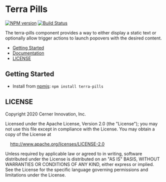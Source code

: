 # Terra Pills

[![NPM version](https://badgen.net/npm/v/terra-pills)](https://www.npmjs.com/package/terra-pills)
[![Build Status](https://badgen.net/travis/cerner/terra-framework)](https://travis-ci.com/cerner/terra-framework)

The terra-pills component provides a way to either display a static text or optionally allow trigger actions to launch popovers with the desired content.

- [Getting Started](#getting-started)
- [Documentation](https://engineering.cerner.com/terra-ui/components/terra-pills/pills/pills)
- [LICENSE](#license)

## Getting Started

- Install from [npmjs](https://www.npmjs.com): `npm install terra-pills`

## LICENSE

Copyright 2020 Cerner Innovation, Inc.

Licensed under the Apache License, Version 2.0 (the "License"); you may not use this file except in compliance with the License. You may obtain a copy of the License at

&nbsp;&nbsp;&nbsp;&nbsp;http://www.apache.org/licenses/LICENSE-2.0

Unless required by applicable law or agreed to in writing, software distributed under the License is distributed on an "AS IS" BASIS, WITHOUT WARRANTIES OR CONDITIONS OF ANY KIND, either express or implied. See the License for the specific language governing permissions and limitations under the License.
